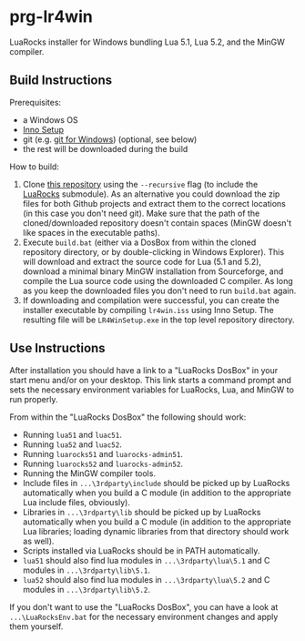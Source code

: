 #                             prg-lr4win                             #

LuaRocks installer for Windows bundling Lua 5.1, Lua 5.2, and the
MinGW compiler.

##                        Build Instructions                        ##

Prerequisites:

*   a Windows OS
*   [Inno Setup][1]
*   git (e.g. [git for Windows][2]) (optional, see below)
*   the rest will be downloaded during the build

  [1]: http://www.jrsoftware.org/isinfo.php
  [2]: http://msysgit.github.io/

How to build:

1.  Clone [this repository][3] using the `--recursive` flag (to
    include the [LuaRocks][4] submodule). As an alternative you could
    download the zip files for both Github projects and extract them
    to the correct locations (in this case you don't need git). Make
    sure that the path of the cloned/downloaded repository doesn't
    contain spaces (MinGW doesn't like spaces in the executable
    paths).
2.  Execute `build.bat` (either via a DosBox from within the cloned
    repository directory, or by double-clicking in Windows Explorer).
    This will download and extract the source code for Lua (5.1 and
    5.2), download a minimal binary MinGW installation from
    Sourceforge, and compile the Lua source code using the downloaded
    C compiler. As long as you keep the downloaded files you don't
    need to run `build.bat` again.
3.  If downloading and compilation were successful, you can create the
    installer executable by compiling `lr4win.iss` using Inno Setup.
    The resulting file will be `LR4WinSetup.exe` in the top level
    repository directory.

  [3]: https://github.com/siffiejoe/prg-lr4win
  [4]: https://github.com/keplerproject/luarocks


##                         Use Instructions                         ##

After installation you should have a link to a "LuaRocks DosBox" in
your start menu and/or on your desktop. This link starts a command
prompt and sets the necessary environment variables for LuaRocks, Lua,
and MinGW to run properly.

From within the "LuaRocks DosBox" the following should work:

*  Running `lua51` and `luac51`.
*  Running `lua52` and `luac52`.
*  Running `luarocks51` and `luarocks-admin51`.
*  Running `luarocks52` and `luarocks-admin52`.
*  Running the MinGW compiler tools.
*  Include files in `...\3rdparty\include` should be picked up by
   LuaRocks automatically when you build a C module (in addition to
   the appropriate Lua include files, obviously).
*  Libraries in `...\3rdparty\lib` should be picked up by LuaRocks
   automatically when you build a C module (in addition to the
   appropriate Lua libraries; loading dynamic libraries from that
   directory should work as well).
*  Scripts installed via LuaRocks should be in PATH automatically.
*  `lua51` should also find lua modules in `...\3rdparty\lua\5.1` and
   C modules in `...\3rdparty\lib\5.1`.
*  `lua52` should also find lua modules in `...\3rdparty\lua\5.2` and
   C modules in `...\3rdparty\lib\5.2`.

If you don't want to use the "LuaRocks DosBox", you can have a look at
`...\LuaRocksEnv.bat` for the necessary environment changes and apply
them yourself.

